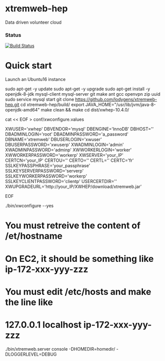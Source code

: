 # xtremweb-hep
Data driven volunteer cloud

### Status
[![Build Status](https://travis-ci.org/lodygens/xtremweb-hep.svg?branch=master)](https://travis-ci.org/lodygens/xtremweb-hep)

Quick start
===========

Launch an Ubuntu16 instance

sudo apt-get -y update
sudo apt-get -y upgrade
sudo apt-get install -y openjdk-8-jdk mysql-client mysql-server git make ant gcc openvpn zip uuid
sudo service mysql start
git clone https://github.com/lodygens/xtremweb-hep.git
cd xtremweb-hep/build/
export JAVA_HOME="/usr/lib/jvm/java-8-openjdk-amd64"
make clean && make
cd dist/xwhep-10.4.0/

cat << EOF > conf/xwconfigure.values

XWUSER='xwhep'
DBVENDOR='mysql'
DBENGINE='InnoDB'
DBHOST=''
DBADMINLOGIN='root'
DBADMINPASSWORD='a_password'
DBNAME='xtremweb'
DBUSERLOGIN='xwuser'
DBUSERPASSWORD='xwuserp'
XWADMINLOGIN='admin'
XWADMINPASSWORD='adminp'
XWWORKERLOGIN='worker'
XWWORKERPASSWORD='workerp'
XWSERVER='your_IP'
CERTCN='your_IP'
CERTOU=''
CERTO=''
CERTL=''
CERTC='fr'
SSLKEYPASSPHRASE='your_passphrase'
SSLKEYSERVERPASSWORD='serverp'
SSLKEYWORKERPASSWORD='workerp'
SSLKEYCLIENTPASSWORD='clientp'
USERCERTDIR=''
XWUPGRADEURL='http://your_IP/XWHEP/download/xtremweb.jar'

EOF


./bin/xwconfigure --yes

# You must retreive the content of /et/hostname
# On EC2, it should be something like ip-172-xxx-yyy-zzz
#
# You must edit /etc/hosts and make the line like
# 127.0.0.1 localhost ip-172-xxx-yyy-zzz

./bin/xtremweb.server console -DHOMEDIR=homedir/ -DLOGGERLEVEL=DEBUG


